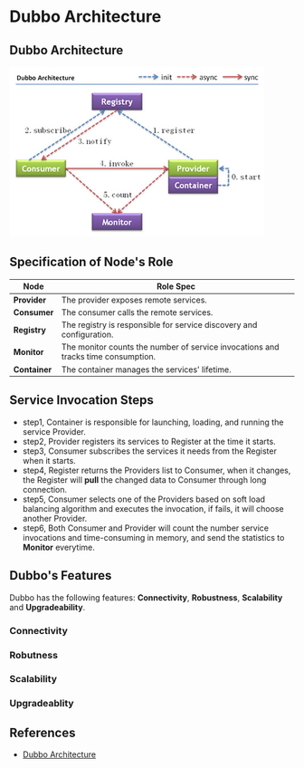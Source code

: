 # Dubbo Architecture 

## Dubbo Architecture 

![dubbo architecture](./dubbo-architecture.jpg)


## Specification of Node's Role 
| **Node**     | **Role Spec**                                           |
|-------------|--------------------------------------------------------|
| **Provider**  | The provider exposes remote services.                  |
| **Consumer**  | The consumer calls the remote services.                |
| **Registry**  | The registry is responsible for service discovery and configuration. |
| **Monitor**   | The monitor counts the number of service invocations and tracks time consumption. |
| **Container** | The container manages the services' lifetime.          |

## Service Invocation Steps

- step1, Container is responsible for launching, loading, and running the service Provider.
- step2, Provider registers its services to Register at the time it starts.
- step3, Consumer subscribes the services it needs from the Register when it starts.
- step4, Register returns the Providers list to Consumer, when it changes, the Register will **pull** the changed data
  to Consumer through long connection.
- step5, Consumer selects one of the Providers based on soft load balancing algorithm and executes the invocation, if
  fails, it will choose another Provider.
- step6, Both Consumer and Provider will count the number service invocations and time-consuming in memory, and send the
  statistics to **Monitor** everytime.

## Dubbo's Features 

Dubbo has the following features: **Connectivity**, **Robustness**, **Scalability** and **Upgradeability**.

### Connectivity 

### Robutness 

### Scalability

### Upgradeablity 

## References 
- [Dubbo Architecture](https://dubbo.apache.org/docs/v2.7/user/preface/architecture/)